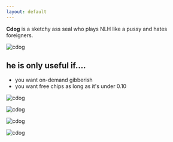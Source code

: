 ```yaml
---
layout: default
---
```


**Cdog** is a sketchy ass seal who plays NLH like a pussy and hates foreigners.

![cdog](http://i.imgur.com/pl2sulk.png)

## he is only useful if....

* you want on-demand gibberish
* you want free chips as long as it's under 0.10  


![cdog](https://cdn.wallpapersafari.com/2/11/MHTnfN.jpg)

![cdog](http://www.antifraudnews.com/wp-content/uploads/2013/04/scammer.jpg)

![cdog](http://www.antifraudnews.com/wp-content/uploads/2013/04/scammer.jpg)

![cdog](http://www.ripoffreport.com/d/r1114722-kpethy-qvzprs38sn/NLR114C.gif)
